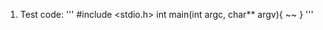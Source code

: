 1. Test code:
'''
    #include <stdio.h>
    int main(int argc, char** argv){
        ~~
    }
'''

